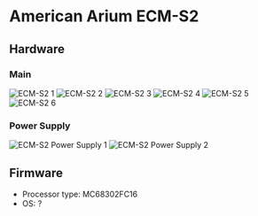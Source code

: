 # American Arium ECM-S2
## Hardware
### Main
![ECM-S2 1](./ECM-S2/ECM-S2_1.jpg)
![ECM-S2 2](./ECM-S2/ECM-S2_2.jpg)
![ECM-S2 3](./ECM-S2/ECM-S2_3.jpg)
![ECM-S2 4](./ECM-S2/ECM-S2_4.jpg)
![ECM-S2 5](./ECM-S2/ECM-S2_5.jpg)
![ECM-S2 6](./ECM-S2/ECM-S2_6.jpg)
### Power Supply
![ECM-S2 Power Supply 1](./ECM-S2/ECM-S2_PS.jpg)
![ECM-S2 Power Supply 2](./ECM-S2/ECM-S2_PS2.jpg)
## Firmware
* Processor type: MC68302FC16
* OS: ?